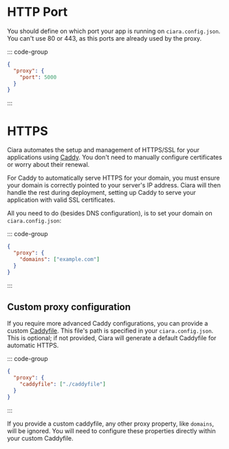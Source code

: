 # HTTP Port

You should define on which port your app is running on `ciara.config.json`. You can't use 80 or 443, as this ports are already used by the proxy.

::: code-group
```json [ciara.config.json]
{
  "proxy": {
    "port": 5000
  }
}
```
:::

# HTTPS

Ciara automates the setup and management of HTTPS/SSL for your applications using [Caddy](https://caddyserver.com/). You don't need to manually configure certificates or worry about their renewal.

For Caddy to automatically serve HTTPS for your domain, you must ensure your domain is correctly pointed to your server's IP address. Ciara will then handle the rest during deployment, setting up Caddy to serve your application with valid SSL certificates.

All you need to do (besides DNS configuration), is to set your domain on `ciara.config.json`:

::: code-group
```json [ciara.config.json]
{
  "proxy": {
    "domains": ["example.com"]
  }
}
```
:::

## Custom proxy configuration

If you require more advanced Caddy configurations, you can provide a custom [Caddyfile](https://caddyserver.com/docs/caddyfile-tutorial). This file's path is specified in your `ciara.config.json`. This is optional; if not provided, Ciara will generate a default Caddyfile for automatic HTTPS.

::: code-group
```json [ciara.config.json]
{
  "proxy": {
    "caddyfile": ["./caddyfile"]
  }
}
```
:::

If you provide a custom caddyfile, any other proxy property, like `domains`, will be ignored. You will need to configure these properties directly within your custom Caddyfile.
